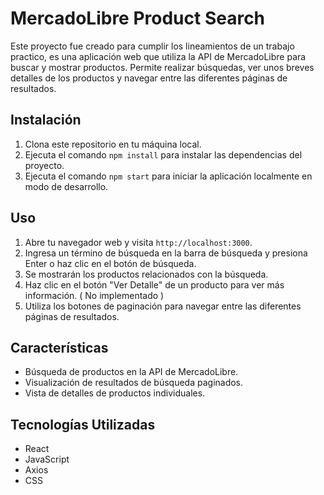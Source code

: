 # MercadoLibre Product Search

Este proyecto fue creado para cumplir los lineamientos de un trabajo practico, es una aplicación web que utiliza la API de MercadoLibre para buscar y mostrar productos. Permite realizar búsquedas, ver unos breves detalles de los productos y navegar entre las diferentes páginas de resultados.

## Instalación

1. Clona este repositorio en tu máquina local.
2. Ejecuta el comando `npm install` para instalar las dependencias del proyecto.
3. Ejecuta el comando `npm start` para iniciar la aplicación localmente en modo de desarrollo.

## Uso

1. Abre tu navegador web y visita `http://localhost:3000`.
2. Ingresa un término de búsqueda en la barra de búsqueda y presiona Enter o haz clic en el botón de búsqueda.
3. Se mostrarán los productos relacionados con la búsqueda.
4. Haz clic en el botón "Ver Detalle" de un producto para ver más información. ( No implementado )
5. Utiliza los botones de paginación para navegar entre las diferentes páginas de resultados.

## Características

- Búsqueda de productos en la API de MercadoLibre.
- Visualización de resultados de búsqueda paginados.
- Vista de detalles de productos individuales.

## Tecnologías Utilizadas

- React
- JavaScript
- Axios
- CSS

